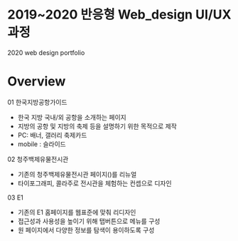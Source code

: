 # 2019~2020 반응형 Web_design UI/UX과정
2020 web design portfolio

# Overview
01 한국지방공항가이드
- 한국 지방 국내/외 공항을 소개하는 페이지
- 지방의 공항 및 지방의 축제 등을 설명하기 위한 목적으로 제작
- PC: 배너, 갤러리 축제카드 
- mobile : 슬라이드

02 청주백제유물전시관
- 기존의 청주백제유물전시관 페이지()를 리뉴얼
- 타이포그래피, 콜라주로 전시관을 체험하는 컨셉으로 디자인

03 E1
- 기존의 E1 홈페이지를 웹표준에 맞춰 리디자인
- 접근성과 사용성을 높이기 위해 탭버튼으로 메뉴를 구성
- 원 페이지에서 다양한 정보를 탐색이 용이하도록 구성

